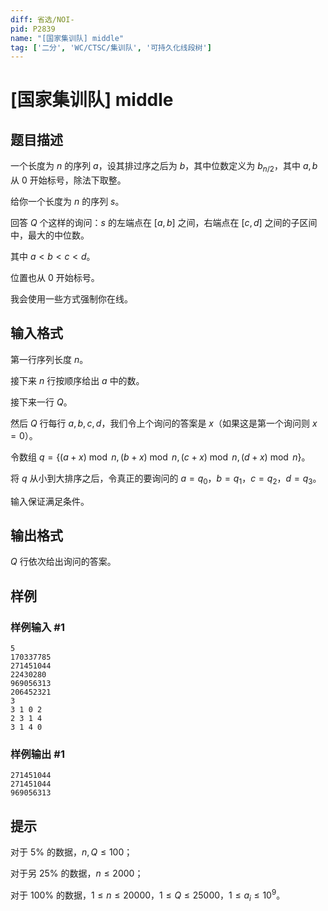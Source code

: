 ```yaml
---
diff: 省选/NOI-
pid: P2839
name: "[国家集训队] middle"
tag: ['二分', 'WC/CTSC/集训队', '可持久化线段树']
---
```

# [国家集训队] middle
## 题目描述

一个长度为 $n$ 的序列 $a$，设其排过序之后为 $b$，其中位数定义为 $b_{n/2}$，其中 $a,b$ 从 $0$ 开始标号，除法下取整。

给你一个长度为 $n$ 的序列 $s$。

回答 $Q$ 个这样的询问：$s$ 的左端点在 $[a,b]$ 之间，右端点在 $[c,d]$ 之间的子区间中，最大的中位数。

其中 $a<b<c<d$。

位置也从 $0$ 开始标号。

我会使用一些方式强制你在线。

## 输入格式

第一行序列长度 $n$。

接下来 $n$ 行按顺序给出 $a$ 中的数。

接下来一行 $Q$。

然后 $Q$ 行每行 $a,b,c,d$，我们令上个询问的答案是 $x$（如果这是第一个询问则 $x=0$）。

令数组 $q=\{(a+x)\bmod n,(b+x)\bmod n,(c+x)\bmod n,(d+x)\bmod n\}$。

将 $q$ 从小到大排序之后，令真正的要询问的 $a=q_0$，$b=q_1$，$c=q_2$，$d=q_3$。

输入保证满足条件。

## 输出格式

$Q$ 行依次给出询问的答案。

## 样例

### 样例输入 #1
```
5
170337785
271451044
22430280
969056313
206452321
3
3 1 0 2
2 3 1 4
3 1 4 0
```
### 样例输出 #1
```
271451044
271451044
969056313
```
## 提示

对于 $5\%$ 的数据，$n,Q \leq 100$；

对于另 $25\%$ 的数据，$n \leq 2000$；

对于 $100\%$ 的数据，$1\leq n \leq 20000$，$1\leq Q \leq 25000$，$1\leq a_i\leq 10 ^ 9$。
